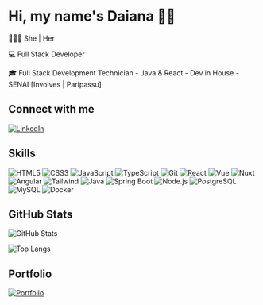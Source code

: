 # Hi, my name's Daiana  👋🏻 
<p>👱🏻‍♀️ She | Her </p>
<p>💻 Full Stack Developer</p>
<p>🎓 Full Stack Development Technician - Java & React - Dev in House - SENAI [Involves | Paripassu]</p>



## Connect with me
[![LinkedIn](https://img.shields.io/badge/LinkedIn-0094A1?style=for-the-badge&logo=linkedin&logoColor=fff)](https://www.linkedin.com/in/daiana-eger-michels/)




## Skills

![HTML5](https://img.shields.io/badge/HTML5-333366?style=for-the-badge&logo=html5&logoColor=fff)
![CSS3](https://img.shields.io/badge/CSS3-333366?style=for-the-badge&logo=css3&logoColor=fff)
![JavaScript](https://img.shields.io/badge/JavaScript-333366?style=for-the-badge&logo=javascript&logoColor=fff)
![TypeScript](https://img.shields.io/badge/TypeScript-333366?style=for-the-badge&logo=typescript&logoColor=fff)
![Git](https://img.shields.io/badge/Git-333366?style=for-the-badge&logo=git&logoColor=fff)
![React](https://img.shields.io/badge/React-333366?style=for-the-badge&logo=react&logoColor=fff)
![Vue](https://img.shields.io/badge/Vue-333366?style=for-the-badge&logo=vue.js&logoColor=fff)
![Nuxt](https://img.shields.io/badge/Nuxt.js-333366?style=for-the-badge&logo=nuxt.js&logoColor=fff)
![Angular](https://img.shields.io/badge/Angular-333366?style=for-the-badge&logo=angular&logoColor=fff)
![Tailwind](https://img.shields.io/badge/Tailwind-333366?style=for-the-badge&logo=tailwindcss&logoColor=fff)
![Java](https://img.shields.io/badge/Java-333366?style=for-the-badge&logo=java&logoColor=fff)
![Spring Boot](https://img.shields.io/badge/Spring-333366?style=for-the-badge&logo=spring&logoColor=fff)
![Node.js](https://img.shields.io/badge/Node.js-333366?style=for-the-badge&logo=node.js&logoColor=fff)
![PostgreSQL](https://img.shields.io/badge/PostgreSQL-333366?style=for-the-badge&logo=postgresql&logoColor=fff)
![MySQL](https://img.shields.io/badge/MySQL-333366?style=for-the-badge&logo=mysql&logoColor=fff)
![Docker](https://img.shields.io/badge/Docker-333366?style=for-the-badge&logo=docker&logoColor=fff)


## GitHub Stats

![GitHub Stats](https://github-readme-stats.vercel.app/api?username=DaianaEgerMichels&show_icons=true&icon_color=006494&title_color=7367F0&theme=radical&line_height=27&border_color=30A3DC)

![Top Langs](https://github-readme-stats-git-masterrstaa-rickstaa.vercel.app/api/top-langs/?username=DaianaEgerMichels&layout=compact&theme=radical&border_color=30A3DC&title_color=7367F0&line_height=27)


## Portfolio

[![Portfolio](https://github-readme-stats.vercel.app/api/pin/?username=DaianaEgerMichels&repo=my-portfolio&theme=radical&border_color=30A3DC&show_icons=true&icon_color=30A3DC&title_color=7367F0&text_color=FFF)](https://github.com/DaianaEgerMichels/my-portfolio)
